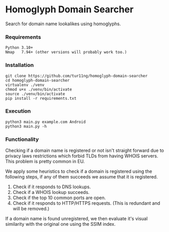 # Homoglyph Domain Searcher
Search for domain name lookalikes using homoglyphs.

### Requirements
    Python 3.10+
    Nmap   7.94+ (other versions will probably work too.)

### Installation
```
git clone https://github.com/tur11ng/homoglyph-domain-searcher
cd homoglyph-domain-searcher
virtualenv ./venv
chmod u+x ./venv/bin/activate
source ./venv/bin/activate
pip install -r requirements.txt
```

### Execution
```
python3 main.py example.com Android
python3 main.py -h
```

### Functionality

Checking if a domain name is registered or not isn't straight forward due to privacy laws restrictions which forbid TLDs from
having WHOIS servers. This problem is pretty common in EU. 

We apply some heuristics to check if a domain is registered using the following steps, if any of them succeeds we assume that it is registered.

1. Check if it responds to DNS lookups.
2. Check if a WHOIS lookup succeeds.
3. Check if the top 10 common ports are open.
4. Check if it responds to HTTP/HTTPS requests. (This is redundant and will be removed.)

If a domain name is found unregistered, we then evaluate it's visual similarity with the original one using the SSIM index. 
